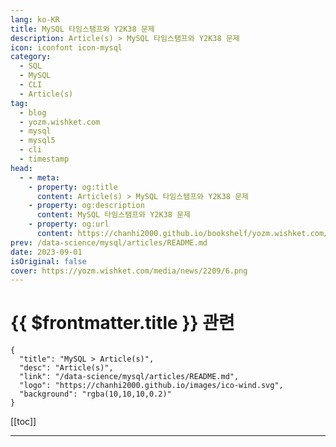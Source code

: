 ```yaml
---
lang: ko-KR
title: MySQL 타임스탬프와 Y2K38 문제
description: Article(s) > MySQL 타임스탬프와 Y2K38 문제
icon: iconfont icon-mysql
category:
  - SQL
  - MySQL
  - CLI
  - Article(s)
tag: 
  - blog
  - yozm.wishket.com
  - mysql
  - mysql5
  - cli
  - timestamp
head:
  - - meta:
    - property: og:title
      content: Article(s) > MySQL 타임스탬프와 Y2K38 문제
    - property: og:description
      content: MySQL 타임스탬프와 Y2K38 문제
    - property: og:url
      content: https://chanhi2000.github.io/bookshelf/yozm.wishket.com/2209.html
prev: /data-science/mysql/articles/README.md
date: 2023-09-01
isOriginal: false
cover: https://yozm.wishket.com/media/news/2209/6.png
---
```


# {{ $frontmatter.title }} 관련

```component VPCard
{
  "title": "MySQL > Article(s)",
  "desc": "Article(s)",
  "link": "/data-science/mysql/articles/README.md",
  "logo": "https://chanhi2000.github.io/images/ico-wind.svg",
  "background": "rgba(10,10,10,0.2)"
}
```

[[toc]]

---

<SiteInfo
  name="MySQL 타임스탬프와 Y2K38 문제 | 요즘IT"
  desc="유닉스 시간(Unix Timestamp)은 32비트 정수형을 사용해서 날짜와 시간을 표현을 해요. 그래서 날짜/시간은 32 비트 정수형 사용 가능한 허용 범위에서만 표현할 수 있습니다. 표현 가능 범위의 제한에 의해서 유닉스 시간(Unix Timestamp)은 시간이 2038년 1월 19일 3시 14분 7초를 지나게 되면 처음 값(초기값)인 0으로 되면서 1970년 1월 1일 0분 0초로 돌아가는 오류가 발생하게 되며 이러한 문제 현상을 Y2K38 Problem이라고 합니다."
  url="https://yozm.wishket.com/magazine/detail/2209/"
  logo="https://yozm.wishket.com/static/renewal/img/global/gnb_yozmit.svg"
  preview="https://yozm.wishket.com/media/news/2209/6.png"/>

<!-- TODO: 작성 -->

